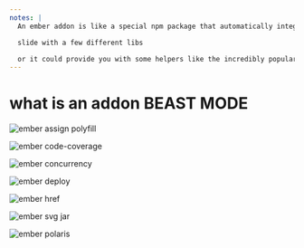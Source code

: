 ```yaml
---
notes: |
  An ember addon is like a special npm package that automatically integrates with your ember app. It can either provide some stuff that your app can make use of, like some components in the case of ember paper or any of the other component libraris out there

  slide with a few different libs

  or it could provide you with some helpers like the incredibly popular ember-truth-thelpers addon. bacically they can provide you anything that you could write in your own app.
---
```


# what is an addon BEAST MODE

![ember assign polyfill](/screenshot-assign-polyfill.webp) <!-- .element width="600" style="position: absolute; left: 0px;" -->

![ember code-coverage](/screenshot-code-coverage.webp) <!-- .element width="600" style="position: absolute; right: 0px;" -->

![ember concurrency](/screenshot-concurrency.webp) <!-- .element width="600" style="position: absolute; left: 0px; top: 150px;" -->

![ember deploy](/screenshot-deploy.webp) <!-- .element width="600" style="position: absolute; right: 0px; top: 150px;" -->

![ember href](/screenshot-href-to.webp) <!-- .element width="600" style="position: absolute; left: 0px; top: 400px;" -->

![ember svg jar](/screenshot-svg-jar.webp) <!-- .element width="600" style="position: absolute; right: 0px; top: 400px;" -->

![ember polaris](/screenshot-test-selectors.webp) <!-- .element width="600" style="position: absolute; left: 190px; bottom: 160px;" -->

